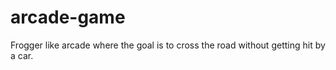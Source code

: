 # arcade-game
Frogger like arcade where the goal is to cross the road without getting hit by a car.
